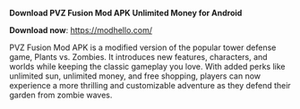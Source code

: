 **Download PVZ Fusion Mod APK Unlimited Money for Android**

**Download now**: https://modhello.com/ 

PVZ Fusion Mod APK is a modified version of the popular tower defense game, Plants vs. Zombies. It introduces new features, characters, and worlds while keeping the classic gameplay you love. With added perks like unlimited sun, unlimited money, and free shopping, players can now experience a more thrilling and customizable adventure as they defend their garden from zombie waves.

